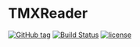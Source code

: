# TMXReader
[![GitHub tag][GitHubTagImage]][GitHubTagUrl]
[![Build Status][TravisCiImage]][TravisCiUrl]
[![license][LicenceImage]][LicenceUrl]

[GitHubTagImage]: https://img.shields.io/github/tag/deanobob/tmxreader.svg
[GitHubTagUrl]: https://github.com/deanobob/tmxreader
[TravisCiImage]:https://img.shields.io/travis/deanobob/tmxreader.svg
[TravisCiUrl]:https://travis-ci.org/deanobob/tmxtreader
[LicenceImage]: https://img.shields.io/github/license/deanobob/tmxreader.svg
[LicenceUrl]: http://www.apache.org/licenses/LICENSE-2.0
